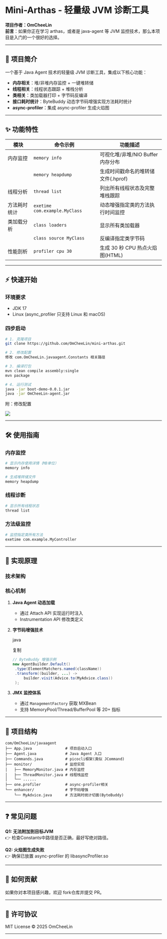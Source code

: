 # Mini-Arthas - 轻量级 JVM 诊断工具


​**​项目作者：OmCheeLin​**​  
**前言​**​：如果你正在学习 arthas，或者是 java-agent 等 JVM 监控技术，那么本项目是入门的一个很好的选择。

---

## 🌟 项目简介

一个基于 Java Agent 技术的轻量级 JVM 诊断工具，集成以下核心功能：

- ​**​内存相关**：堆/非堆内存监控 + 一键堆转储
- ​**​线程相关​**​：线程状态跟踪 + 堆栈分析
- ​**​类相关​**​：类加载器打印 + 字节码反编译
- ​**​接口耗时统计**：ByteBuddy 动态字节码增强实现方法耗时统计
- ​**​​**​**async-profiler**：集成 async-profiler 生成火焰图

---

## ✨ 功能特性

| 模块     | 命令示例                          | 功能描述                    |
| ------ | ----------------------------- | ----------------------- |
| 内存监控   | `memory info`                 | 可视化堆/非堆/NIO Buffer 内存分布 |
|        | `memory heapdump`             | 生成时间戳命名的堆转储文件(.hprof)   |
| 线程分析   | `thread list`                 | 列出所有线程状态及完整堆栈跟踪         |
| 方法耗时统计 | `exetime com.example.MyClass` | 动态增强指定类的方法执行时间监控        |
| 类加载分析  | `class loaders`               | 显示所有类加载器                |
|        | `class source MyClass`        | 反编译指定类字节码               |
| 性能剖析   | `profiler cpu 30`             | 生成 30 秒 CPU 热点火焰图(HTML) |

---

## ⚡ 快速开始

### 环境要求

- JDK 17
- Linux (async_profiler 只支持 Linux 和 macOS)

### 四步启动

```bash
# 1. 克隆项目
git clone https://github.com/OmCheeLin/mini-arthas.git

# 2. 修改配置
修改 com.OmCheeLin.javaagent.Constants 相关路径

# 3. 编译打包
mvn clean compile assembly:single
mvn package

# 4. 运行测试
java -jar boot-demo-0.0.1.jar
java -jar OmCheeLin-agent.jar

```

附：修改配置

![](C:\Users\17298\AppData\Roaming\marktext\images\2025-04-11-16-48-07-image.png)

---

## 🛠️ 使用指南

### 内存监控

```bash
# 显示内存使用详情（MB单位）
memory info

# 生成堆转储文件
memory heapdump
```

### 线程诊断

```bash
# 显示所有线程状态
thread list
```

### 方法级监控

```bash
# 监控指定类所有方法
exetime com.example.MyController
```

---

## 🧠 实现原理

### 技术架构

### 核心机制

1. ​**​Java Agent 动态加载​**​
   
   - 通过 Attach API 实现运行时注入
   - Instrumentation API 修改类定义

2. ​**​字节码增强技术​**​
   
   java
   
   复制
   
   ```java
   // ByteBuddy 增强示例
   new AgentBuilder.Default()
    .type(ElementMatchers.named(className))
    .transform((builder, ...) -> 
        builder.visit(Advice.to(MyAdvice.class))
    );
   ```

3. ​**​JMX 监控体系​**​
   
   - 通过 `ManagementFactory` 获取 MXBean
   - 支持 MemoryPool/Thread/BufferPool 等 20+ 指标

---

## 📂 项目结构

```
com/OmCheeLin/javaagent
├── App.java               # 项目启动入口
├── Agent.java             # Java Agent 入口 
├── Commands.java          # picocli框架(类似 JCommand)
├── monitor/               # 监控实现
│   ├── MemoryMonitor.java # 内存监控
│   ├── ThreadMonitor.java # 线程栈监控
│   └── ......
├── one.profiler           # async-profiler相关
└── enhancer/              # 字节码增强
    └── MyAdvice.java      # 方法耗时统计切面(ByteBuddy)
```

---

## ❓ 常见问题

​**​Q1: 无法附加到目标JVM​**​  
👉 检查Constants中路径是否正确，最好写绝对路径。

​**​Q2: 火焰图生成失败​**​  
👉 确保已放置 async-profiler 的 libasyncProfiler.so

---

## 🤝 如何贡献

如果你对本项目感兴趣，欢迎 fork仓库并提交 PR。

---

## 📜 许可协议

MIT License © 2025 OmCheeLin

---


